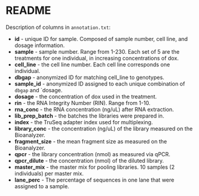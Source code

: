 # README

Description of columns in `annotation.txt`:

*  **id** - unique ID for sample. Composed of sample number, cell line, and dosage information.
*  **sample** - sample number. Range from 1-230. Each set of 5 are the treatments for one individual, in increasing concentrations of dox.
*  **cell_line** - the cell line number. Each cell line corresponds one individual.
*  **dbgap** - anonymized ID for matching cell_line to genotypes.
* **sample_id** - anonymized ID assigned to each unique combination of `dbgap` and `dosage.
*  **dosage** - the concentration of dox used in the treatment.
*  **rin** - the RNA Integrity Number (RIN). Range from 1-10.
*  **rna_conc** - the RNA concentration (ng/uL) after RNA extraction.
*  **lib_prep_batch** - the batches the libraries were prepared in.
*  **index** - the TruSeq adapter index used for multiplexing.
*  **library_conc** - the concentration (ng/uL) of the library measured on the Bioanalyzer.
*  **fragment_size** - the mean fragment size as measured on the Bioanalyzer.
*  **qpcr** - the library concentration (nmol) as measured via qPCR.
*  **qpcr_dilute** - the concentration (nmol) of the diluted library.
*  **master_mix** - the master mix for pooling libraries. 10 samples (2 individuals) per master mix.
*  **lane_perc** - The percentage of sequences in one lane that were assigned to a sample.
